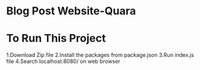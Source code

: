 # Blog Post Website-Quara

# To Run This Project

1.Download Zip file
2.Install the packages from package.json
3.Run index.js file
4.Search localhost:8080/ on web browser

